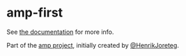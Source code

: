 # amp-first

See [the documentation](http://amp.ampersandjs.com#amp-first) for more info.

Part of the [amp project](http://amp.ampersandjs.com#amp-first), initially created by [@HenrikJoreteg](http://twitter.com/henrikjoreteg).
